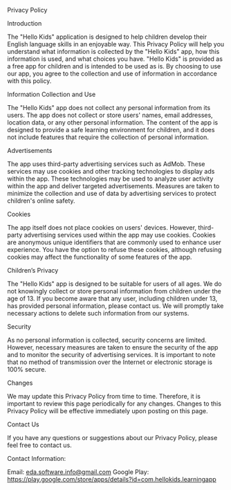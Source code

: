 Privacy Policy

Introduction

The "Hello Kids" application is designed to help children develop their English language skills in an enjoyable way. This Privacy Policy will help you understand what information is collected by the "Hello Kids" app, how this information is used, and what choices you have. "Hello Kids" is provided as a free app for children and is intended to be used as is. By choosing to use our app, you agree to the collection and use of information in accordance with this policy.

Information Collection and Use

The "Hello Kids" app does not collect any personal information from its users. The app does not collect or store users' names, email addresses, location data, or any other personal information. The content of the app is designed to provide a safe learning environment for children, and it does not include features that require the collection of personal information.

Advertisements

The app uses third-party advertising services such as AdMob. These services may use cookies and other tracking technologies to display ads within the app. These technologies may be used to analyze user activity within the app and deliver targeted advertisements. Measures are taken to minimize the collection and use of data by advertising services to protect children's online safety.

Cookies

The app itself does not place cookies on users' devices. However, third-party advertising services used within the app may use cookies. Cookies are anonymous unique identifiers that are commonly used to enhance user experience. You have the option to refuse these cookies, although refusing cookies may affect the functionality of some features of the app.

Children’s Privacy

The "Hello Kids" app is designed to be suitable for users of all ages. We do not knowingly collect or store personal information from children under the age of 13. If you become aware that any user, including children under 13, has provided personal information, please contact us. We will promptly take necessary actions to delete such information from our systems.

Security

As no personal information is collected, security concerns are limited. However, necessary measures are taken to ensure the security of the app and to monitor the security of advertising services. It is important to note that no method of transmission over the Internet or electronic storage is 100% secure.

Changes

We may update this Privacy Policy from time to time. Therefore, it is important to review this page periodically for any changes. Changes to this Privacy Policy will be effective immediately upon posting on this page.

Contact Us

If you have any questions or suggestions about our Privacy Policy, please feel free to contact us.

Contact Information:

Email: eda.software.info@gmail.com
Google Play: https://play.google.com/store/apps/details?id=com.hellokids.learningapp
